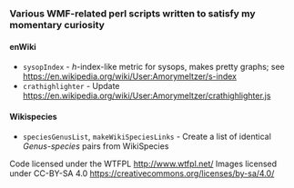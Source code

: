 ### Various WMF-related perl scripts written to satisfy my momentary curiosity

#### enWiki
- `sysopIndex` - *h*-index-like metric for sysops, makes pretty graphs; see https://en.wikipedia.org/wiki/User:Amorymeltzer/s-index
- `crathighlighter` - Update https://en.wikipedia.org/wiki/User:Amorymeltzer/crathighlighter.js

#### Wikispecies
- `speciesGenusList`, `makeWikiSpeciesLinks` - Create a list of identical *Genus-species* pairs from WikiSpecies

Code licensed under the WTFPL http://www.wtfpl.net/
Images licensed under CC-BY-SA 4.0 https://creativecommons.org/licenses/by-sa/4.0/
